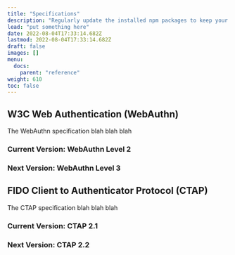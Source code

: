 ```yaml
---
title: "Specifications"
description: "Regularly update the installed npm packages to keep your Doks website stable, usable, and secure."
lead: "put something here"
date: 2022-08-04T17:33:14.682Z
lastmod: 2022-08-04T17:33:14.682Z
draft: false
images: []
menu:
  docs:
    parent: "reference"
weight: 610
toc: false
---
```


## W3C Web Authentication (WebAuthn)
The WebAuthn specification  blah blah blah

### Current Version: WebAuthn Level 2

### Next Version: WebAuthn Level 3

## FIDO Client to Authenticator Protocol (CTAP)
The CTAP  specification  blah blah blah

### Current Version: CTAP 2.1

### Next Version: CTAP 2.2

